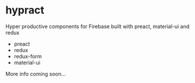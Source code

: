 # hypract

Hyper productive components for Firebase built with preact, material-ui and redux

 - preact
 - redux
 - redux-form
 - material-ui


More info coming soon...
